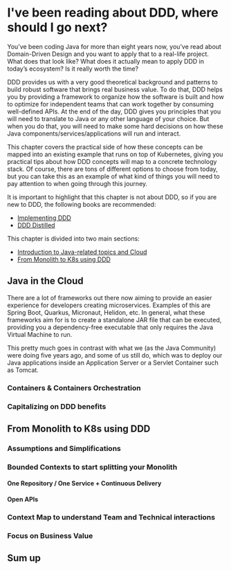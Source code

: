 # I've been reading about DDD, where should I go next? 

You’ve been coding Java for more than eight years now, you’ve read about Domain-Driven Design and you want to apply that to a real-life project. What does that look like? What does it actually mean to apply DDD in today’s ecosystem? Is it really worth the time? 

DDD provides us with a very good theoretical background and patterns to build robust software that brings real business value. To do that, DDD helps you by providing a framework to organize how the software is built and how to optimize for independent teams that can work together by consuming well-defined APIs. At the end of the day, DDD gives you principles that you will need to translate to Java or any other language of your choice. But when you do that, you will need to make some hard decisions on how these Java components/services/applications will run and interact. 

This chapter covers the practical side of how these concepts can be mapped into an existing example that runs on top of Kubernetes,  giving you practical tips about how DDD concepts will map to a concrete technology stack. Of course, there are tons of different options to choose from today, but you can take this as an example of what kind of things you will need to pay attention to when going through this journey. 

It is important to highlight that this chapter is not about DDD, so if you are new to DDD, the following books are recommended: 
- [Implementing DDD](https://www.amazon.co.uk/Implementing-Domain-Driven-Design-Vaughn-Vernon/dp/0321834577)
- [DDD Distilled](https://www.amazon.co.uk/Domain-Driven-Design-Distilled-Vaughn-Vernon/dp/0134434420/ref=pd_lpo_14_t_1/262-0200870-8496500?_encoding=UTF8&pd_rd_i=0134434420&pd_rd_r=c7957a5b-3f2f-4008-8c93-8a9b5792c448&pd_rd_w=JKKyX&pd_rd_wg=dFALp&pf_rd_p=7b8e3b03-1439-4489-abd4-4a138cf4eca6&pf_rd_r=W41G9RPNEBHEF8Y5DXG8&psc=1&refRID=W41G9RPNEBHEF8Y5DXG8)

This chapter is divided into two main sections:
- [Introduction to Java-related topics and Cloud](#java-in-the-cloud) 
- [From Monolith to K8s using DDD](#from-monolith-to-k8s-using-ddd)


## Java in the Cloud

There are a lot of frameworks out there now aiming to provide an easier experience for developers creating microservices. Examples of this are Spring Boot, Quarkus, Micronaut, Helidon, etc. In general, what these frameworks aim for is to create a standalone JAR file that can be executed, providing you a dependency-free executable that only requires the Java Virtual Machine to run. 

This pretty much goes in contrast with what we (as the Java Community) were doing five years ago, and some of us still do, which was to deploy our Java applications inside an Application Server or a Servlet Container such as Tomcat. 

### Containers & Containers Orchestration

### Capitalizing on DDD benefits

## From Monolith to K8s using DDD

### Assumptions and Simplifications

### Bounded Contexts to start splitting your Monolith 

#### One Repository / One Service + Continuous Delivery

#### Open APIs

### Context Map to understand Team and Technical interactions

### Focus on Business Value





## Sum up

